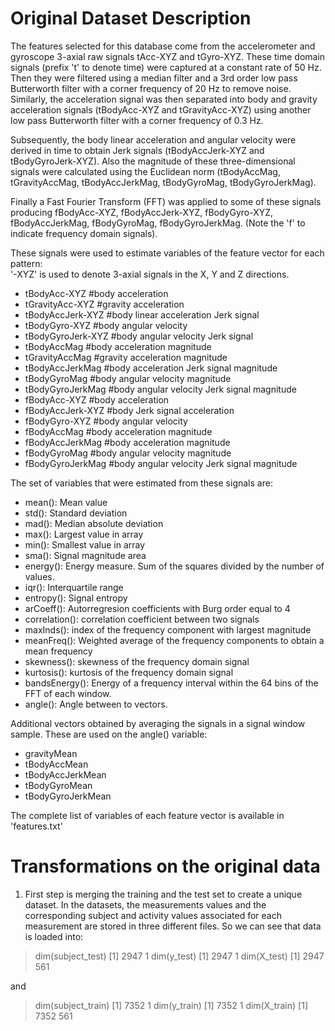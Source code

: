 Original Dataset Description
============================

The features selected for this database come from the accelerometer and gyroscope 3-axial raw signals tAcc-XYZ and tGyro-XYZ. 
These time domain signals (prefix 't' to denote time) were captured at a constant rate of 50 Hz. Then they were filtered using a median 
filter and a 3rd order low pass Butterworth filter with a corner frequency of 20 Hz to remove noise. Similarly, the acceleration signal 
was then separated into body and gravity acceleration signals (tBodyAcc-XYZ and tGravityAcc-XYZ) using another low pass Butterworth filter 
with a corner frequency of 0.3 Hz. 

Subsequently, the body linear acceleration and angular velocity were derived in time to obtain Jerk signals 
(tBodyAccJerk-XYZ and tBodyGyroJerk-XYZ). Also the magnitude of these three-dimensional signals were calculated using the Euclidean norm 
(tBodyAccMag, tGravityAccMag, tBodyAccJerkMag, tBodyGyroMag, tBodyGyroJerkMag). 

Finally a Fast Fourier Transform (FFT) was applied to some of these signals producing fBodyAcc-XYZ, fBodyAccJerk-XYZ, fBodyGyro-XYZ, 
fBodyAccJerkMag, fBodyGyroMag, fBodyGyroJerkMag. (Note the 'f' to indicate frequency domain signals). 

These signals were used to estimate variables of the feature vector for each pattern:  
'-XYZ' is used to denote 3-axial signals in the X, Y and Z directions.

* tBodyAcc-XYZ                    #body acceleration 
* tGravityAcc-XYZ                 #gravity acceleration 
* tBodyAccJerk-XYZ                #body linear acceleration Jerk signal
* tBodyGyro-XYZ                   #body angular velocity 
* tBodyGyroJerk-XYZ               #body angular velocity Jerk signal
* tBodyAccMag                     #body acceleration magnitude
* tGravityAccMag                  #gravity acceleration magnitude
* tBodyAccJerkMag                 #body acceleration Jerk signal magnitude
* tBodyGyroMag                    #body angular velocity magnitude
* tBodyGyroJerkMag                #body angular velocity Jerk signal magnitude
* fBodyAcc-XYZ                    #body acceleration 
* fBodyAccJerk-XYZ                #body Jerk signal acceleration 
* fBodyGyro-XYZ                   #body angular velocity 
* fBodyAccMag                     #body acceleration magnitude
* fBodyAccJerkMag                 #body acceleration magnitude
* fBodyGyroMag                    #body angular velocity magnitude
* fBodyGyroJerkMag                #body angular velocity Jerk signal magnitude

The set of variables that were estimated from these signals are: 

* mean(): Mean value
* std(): Standard deviation
* mad(): Median absolute deviation 
* max(): Largest value in array
* min(): Smallest value in array
* sma(): Signal magnitude area
* energy(): Energy measure. Sum of the squares divided by the number of values. 
* iqr(): Interquartile range 
* entropy(): Signal entropy
* arCoeff(): Autorregresion coefficients with Burg order equal to 4
* correlation(): correlation coefficient between two signals
* maxInds(): index of the frequency component with largest magnitude
* meanFreq(): Weighted average of the frequency components to obtain a mean frequency
* skewness(): skewness of the frequency domain signal 
* kurtosis(): kurtosis of the frequency domain signal 
* bandsEnergy(): Energy of a frequency interval within the 64 bins of the FFT of each window.
* angle(): Angle between to vectors.

Additional vectors obtained by averaging the signals in a signal window sample. These are used on the angle() variable:

* gravityMean
* tBodyAccMean
* tBodyAccJerkMean
* tBodyGyroMean
* tBodyGyroJerkMean

The complete list of variables of each feature vector is available in 'features.txt'


Transformations on the original data
====================================

1. First step is merging the training and the test set to create a unique dataset. In the datasets, the measurements values and the corresponding subject and activity values associated for each measurement are stored in three different files. So we can see that data is loaded into:
> dim(subject_test)
[1] 2947    1
> dim(y_test)
[1] 2947    1
> dim(X_test)
[1] 2947  561

and 

> dim(subject_train)
[1] 7352    1
> dim(y_train)
[1] 7352    1
> dim(X_train)
[1] 7352  561



